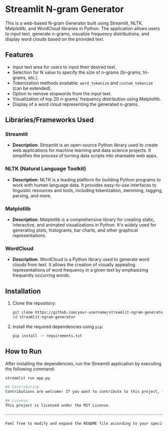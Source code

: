 # Streamlit N-gram Generator

This is a web-based N-gram Generator built using Streamlit, NLTK, Matplotlib, and WordCloud libraries in Python. The application allows users to input text, generate n-grams, visualize frequency distributions, and display word clouds based on the provided text.

## Features

- Input text area for users to input their desired text.
- Selection for N value to specify the size of n-grams (bi-grams, tri-grams, etc.).
- Tokenization methods available: `word_tokenize` and `custom_tokenize` (can be extended).
- Option to remove stopwords from the input text.
- Visualization of top 20 n-grams' frequency distribution using Matplotlib.
- Display of a word cloud representing the generated n-grams.

## Libraries/Frameworks Used

### Streamlit
- **Description**: Streamlit is an open-source Python library used to create web applications for machine learning and data science projects. It simplifies the process of turning data scripts into shareable web apps.

### NLTK (Natural Language Toolkit)
- **Description**: NLTK is a leading platform for building Python programs to work with human language data. It provides easy-to-use interfaces to linguistic resources and tools, including tokenization, stemming, tagging, parsing, and more.

### Matplotlib
- **Description**: Matplotlib is a comprehensive library for creating static, interactive, and animated visualizations in Python. It's widely used for generating plots, histograms, bar charts, and other graphical representations.

### WordCloud
- **Description**: WordCloud is a Python library used to generate word clouds from text. It allows the creation of visually appealing representations of word frequency in a given text by emphasizing frequently occurring words.

## Installation

1. Clone the repository:
    ```bash
    git clone https://github.com/your-username/streamlit-ngram-generator.git
    cd streamlit-ngram-generator
    ```

2. Install the required dependencies using `pip`:
    ```bash
    pip install -r requirements.txt
    ```

## How to Run

After installing the dependencies, run the Streamlit application by executing the following command:
```bash
streamlit run app.py

## Contributing
Contributions are welcome! If you want to contribute to this project, feel free to submit a pull request or open an issue.

## License
This project is licensed under the MIT License.

-----------------------------------------------------------------------------------------------

Feel free to modify and expand the README file according to your specific project details, usage instructions, or any additional information you'd like to provide to potential users or contributors on GitHub.

